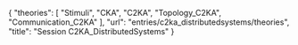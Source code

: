 {
    "theories": [
        "Stimuli",
        "CKA",
        "C2KA",
        "Topology_C2KA",
        "Communication_C2KA"
    ],
    "url": "entries/c2ka_distributedsystems/theories",
    "title": "Session C2KA_DistributedSystems"
}